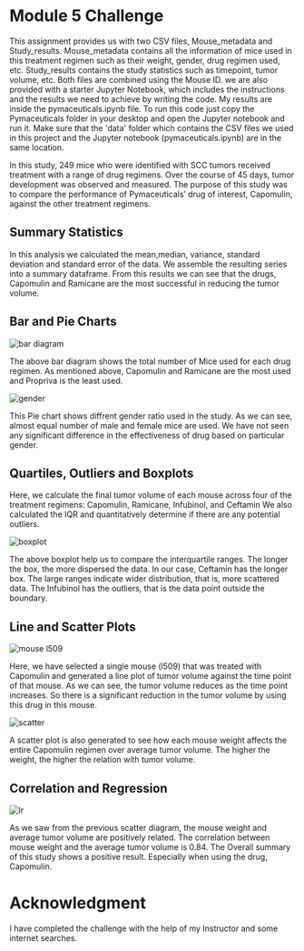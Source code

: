 # Module 5 Challenge

This assignment provides us with two CSV files, Mouse_metadata and Study_results. Mouse_metadata contains all the information of mice used in this treatment regimen such as their weight, gender, drug regimen used, etc. Study_results contains the study statistics such as timepoint, tumor volume, etc. Both files are combined using the Mouse ID. we are also provided with a starter Jupyter Notebook, which includes the instructions and the results we need to achieve by writing the code. My results are inside the pymaceuticals.ipynb file.
To run this code just copy the Pymaceuticals folder in your desktop and open the Jupyter notebook and run it. Make sure that the 'data' folder which contains the CSV files we used in this project and the Jupyter notebook (pymaceuticals.ipynb) are in the same location.

In this study, 249 mice who were identified with SCC tumors received treatment with a range of drug regimens. Over the course of 45 days, tumor development was observed and measured. The purpose of this study was to compare the performance of Pymaceuticals’ drug of interest, Capomulin, against the other treatment regimens.

## Summary Statistics

In this analysis we calculated the mean,median, variance, standard deviation and standard error of the data. We assemble the resulting series into a summary dataframe. From this results we can see that the drugs, Capomulin and Ramicane are the most successful in reducing the tumor volume. 

## Bar and Pie Charts

![bar diagram](https://github.com/user-attachments/assets/98cd9b91-13c9-48ed-a0ec-d3deb9ee2b77)

The above bar diagram shows the total number of Mice used for each drug regimen. As mentioned above, Capomulin and Ramicane are the most used and Propriva is the least used.

![gender](https://github.com/user-attachments/assets/97a1d90d-25b3-4db5-850e-e72c86646f74)

This Pie chart shows diffrent gender ratio used in the study. As we can see, almost equal number of male and female mice are used. We have not seen any significant difference in the effectiveness of drug based on particular gender.

## Quartiles, Outliers and Boxplots

Here, we calculate the final tumor volume of each mouse across four of the treatment regimens: Capomulin, Ramicane, Infubinol, and Ceftamin
We also calculated the IQR and quantitatively determine if there are any potential outliers. 

![boxplot](https://github.com/user-attachments/assets/3d597f42-9087-4659-b1d0-97d3dd42f1c3)

The above boxplot help us to compare the interquartile ranges. The longer the box, the more dispersed the data. In our case, Ceftamin has the longer box. The large ranges indicate wider distribution, that is, more scattered data. The Infubinol has the outliers, that is the data point outside the boundary. 

## Line and Scatter Plots

![mouse l509](https://github.com/user-attachments/assets/dc20569f-65a5-4b9d-94fd-e4fe1d570fed)

Here, we have selected a single mouse (l509) that was treated with Capomulin and generated a line plot of tumor volume against the time point of that mouse. As we can see, the tumor volume reduces as the time point increases. So there is a significant reduction in the tumor volume by using this drug in this mouse. 


![scatter](https://github.com/user-attachments/assets/08fca75e-3bff-4497-8e63-42bd19954b42)

A scatter plot is also generated to see how each mouse weight affects the entire Capomulin regimen over average tumor volume. The higher the weight, the higher the relation with tumor volume. 

## Correlation and Regression

![lr](https://github.com/user-attachments/assets/cf4354e4-0965-47bc-b460-de1dcb2764b2)

As we saw from the previous scatter diagram, the mouse weight and average tumor volume are positively related. The correlation between mouse weight and the average tumor volume is 0.84. The Overall summary of this study shows a positive result. Especially when using the drug, Capomulin.


# Acknowledgment

I have completed the challenge with the help of my Instructor and some internet searches.


